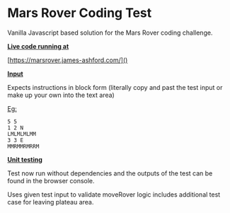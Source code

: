 # Mars Rover Coding Test

Vanilla Javascript based solution for the Mars Rover coding challenge.

**<u>Live code running at</u>**

[https://marsrover.james-ashford.com/]()

**<u>Input</u>**

Expects instructions in block form (literally copy and past the test input or make up your own into the text area)

<u>Eg:</u>

```
5 5
1 2 N
LMLMLMLMM
3 3 E
MMRMMRMRRM
```

<u>**Unit testing**</u>

Test now run without dependencies and the outputs of the test can be found in the browser console. 



Uses given test input to validate moveRover logic includes additional test case for leaving plateau area.




